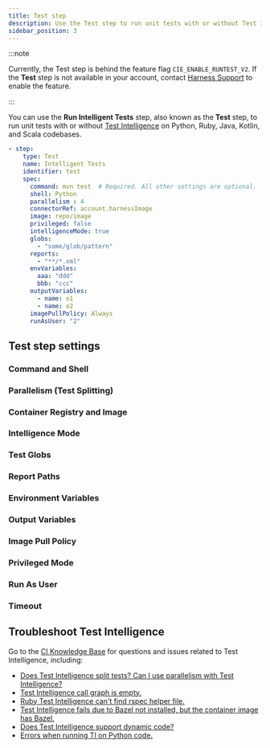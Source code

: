 ```yaml
---
title: Test step
description: Use the Test step to run unit tests with or without Test Intelligence.
sidebar_position: 3
---
```


:::note

Currently, the Test step is behind the feature flag `CIE_ENABLE_RUNTEST_V2`. If the **Test** step is not available in your account, contact [Harness Support](mailto:support@harness.io) to enable the feature.

:::

You can use the **Run Intelligent Tests** step, also known as the **Test** step, to run unit tests with or without [Test Intelligence](./ti-overview.md) on Python, Ruby, Java, Kotlin, and Scala codebases.

<!-- Doesn't include C# yet. -->
<!-- Doesn't include java error tracking. -->

```yaml
- step:
    type: Test
    name: Intelligent Tests
    identifier: test
    spec:
      command: mvn test  # Required. All other settings are optional.
      shell: Python
      parallelism : 4
      connectorRef: account.harnessImage
      image: repo/image
      privileged: false
      intelligenceMode: true
      globs:
        - "some/glob/pattern"
      reports:
        - "**/*.xml"
      envVariables:
        aaa: "ddd"
        bbb: "ccc"
      outputVariables:
        - name: o1
        - name: o2
      imagePullPolicy: Always
      runAsUser: "2"
```

## Test step settings

### Command and Shell

### Parallelism (Test Splitting)

<!-- test splitting/parallelism - just add parallelism at step level. -->

### Container Registry and Image

### Intelligence Mode

### Test Globs

### Report Paths

### Environment Variables

### Output Variables

### Image Pull Policy

### Privileged Mode

### Run As User

### Timeout

## Troubleshoot Test Intelligence

Go to the [CI Knowledge Base](/kb/continuous-integration/continuous-integration-faqs) for questions and issues related to Test Intelligence, including:

* [Does Test Intelligence split tests? Can I use parallelism with Test Intelligence?](/kb/continuous-integration/continuous-integration-faqs/#does-test-intelligence-split-tests-why-would-i-use-test-splitting-with-test-intelligence)
* [Test Intelligence call graph is empty.](/kb/continuous-integration/continuous-integration-faqs/#on-the-tests-tab-the-test-intelligence-call-graph-is-empty-and-says-no-call-graph-is-created-when-all-tests-are-run)
* [Ruby Test Intelligence can't find rspec helper file.](/kb/continuous-integration/continuous-integration-faqs/#ruby-test-intelligence-cant-find-rspec-helper-file)
* [Test Intelligence fails due to Bazel not installed, but the container image has Bazel.](/kb/continuous-integration/continuous-integration-faqs/#test-intelligence-fails-due-to-bazel-not-installed-but-the-container-image-has-bazel)
* [Does Test Intelligence support dynamic code?](/kb/continuous-integration/continuous-integration-faqs/#does-test-intelligence-support-dynamic-code)
* [Errors when running TI on Python code.](/kb/continuous-integration/continuous-integration-faqs/#python-test-intelligence-errors)
